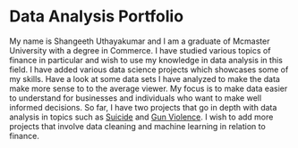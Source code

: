 # Data Analysis Portfolio
My name is Shangeeth Uthayakumar and I am a graduate of Mcmaster University with a degree in Commerce. I have studied various topics of finance in particular and wish to use my knowledge in data analysis in this field. I have added various data science projects which showcases some of my skills. Have a look at some data sets I have analyzed to make the data make more sense to to the average viewer. My focus is to make data easier to understand for businesses and individuals who want to make well informed decisions. So far, I have two projects that go in depth with data analysis in topics such as [Suicide](https://github.com/shangeeth252/ShangeethUPortfolio/blob/master/Suicide%20analysis.ipynb) and [Gun Violence](https://github.com/shangeeth252/ShangeethUPortfolio/blob/master/Gun%20Violence%20Analysis.ipynb). I wish to add more projects that involve data cleaning and machine learning in relation to finance.


